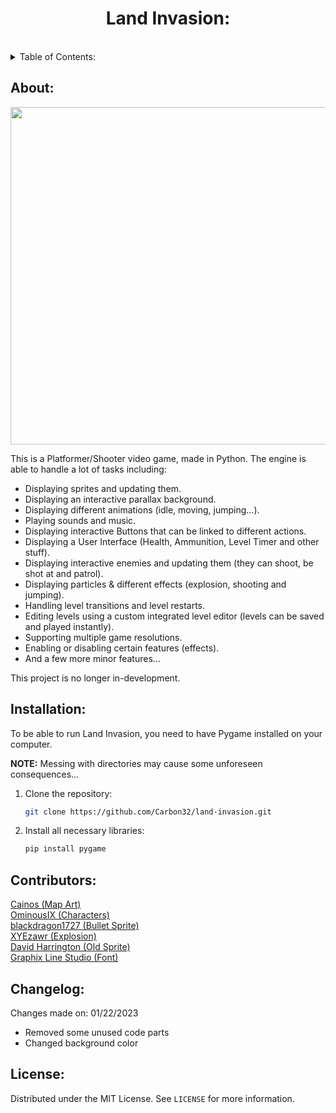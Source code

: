 <h1 align="center">Land Invasion:</h1><br>

<details>
  <summary>Table of Contents:</summary>
  <ol>
    <li>
      <a href="#about">About</a>
      <ul>
      </ul>
    </li>
    <li>
      <a href="#installation">Installation</a>
      <ul>
      </ul>
    </li>
    <li><a href="#contributors">Contributors</a></li>
    <li><a href="#changelog">Changelog</a></li>
    <li><a href="#license">License</a></li>
  </ol>
</details>


## About:

<img src = "https://i.imgur.com/TWScYU9.png" width = 960 height = 540>


This is a Platformer/Shooter video game, made in Python. The engine is able to handle a lot of tasks including: 

* Displaying sprites and updating them.
* Displaying an interactive parallax background.
* Displaying different animations (idle, moving, jumping...).
* Playing sounds and music.
* Displaying interactive Buttons that can be linked to different actions.
* Displaying a User Interface (Health, Ammunition, Level Timer and other stuff).
* Displaying interactive enemies and updating them (they can shoot, be shot at and patrol).
* Displaying particles & different effects (explosion, shooting and jumping).
* Handling level transitions and level restarts.
* Editing levels using a custom integrated level editor (levels can be saved and played instantly).
* Supporting multiple game resolutions.
* Enabling or disabling certain features (effects).
* And a few more minor features...

This project is no longer in-development.

## Installation:

To be able to run Land Invasion, you need to have Pygame installed on your computer.

<b>NOTE:</b> Messing with directories may cause some unforeseen consequences...

1. Clone the repository: 

   ```sh
   git clone https://github.com/Carbon32/land-invasion.git
   ```
2. Install all necessary libraries:

    ```sh
    pip install pygame
    ```

## Contributors:

<a href="https://cainos.itch.io">Cainos (Map Art)</a><br>
<a href="https://ominousix.itch.io">OminousIX (Characters)</a><br>
<a href="https://blackdragon1727.itch.io">blackdragon1727 (Bullet Sprite)</a><br>
<a href="https://xyezawr.itch.io">XYEzawr (Explosion)</a><br>
<a href="https://opengameart.org/users/david-harrington">David Harrington (Old Sprite)</a><br>
<a href="https://www.dafont.com/happy-4.font">Graphix Line Studio (Font)</a><br>

## Changelog:

Changes made on: 01/22/2023

* Removed some unused code parts
* Changed background color

## License:

Distributed under the MIT License. See `LICENSE` for more information.

